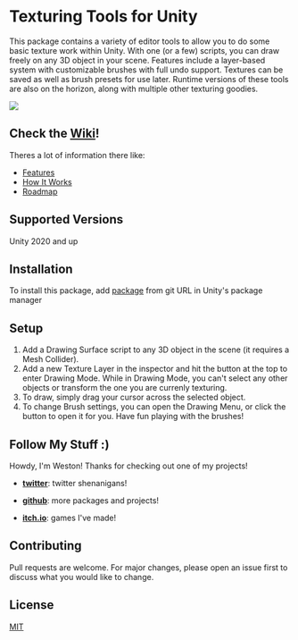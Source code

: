 # Texturing Tools for Unity

This package contains a variety of editor tools to allow you to do some basic texture work within Unity. With one (or a few) scripts, you can draw freely on any 3D object in your scene. Features include a layer-based system with customizable brushes with full undo support. Textures can be saved as well as brush presets for use later. Runtime versions of these tools are also on the horizon, along with multiple other texturing goodies.

![](https://user-images.githubusercontent.com/57042424/189714779-d1205bed-5e1a-4583-9d83-d20357e211b8.gif)


## Check the [Wiki](https://github.com/westonwright/texturing-tools-unity/wiki)!
Theres a lot of information there like:
* [Features](https://github.com/westonwright/texture-tools-unity/wiki/Features)
* [How It Works](https://github.com/westonwright/texturing-tools-unity/wiki/How-It-Works)
* [Roadmap](https://github.com/westonwright/texture-tools-unity/wiki/Roadmap)

## Supported Versions
Unity 2020 and up

## Installation
To install this package, add [package](https://github.com/westonwright/texturing-tools-unity.git) from git URL in Unity's package manager

## Setup
1. Add a Drawing Surface script to any 3D object in the scene (it requires a Mesh Collider).  
2. Add a new Texture Layer in the inspector and hit the button at the top to enter Drawing Mode. While in Drawing Mode, you can't select any other objects or transform the one you are currenly texturing. 
3. To draw, simply drag your cursor across the selected object.
5. To change Brush settings, you can open the Drawing Menu, or click the button to open it for you. Have fun playing with the brushes!

## Follow My Stuff :)
Howdy, I'm Weston! Thanks for checking out one of my projects!

* [**twitter**](https://twitter.com/WestonWright_): twitter shenanigans!

* [**github**](https://github.com/westonwright): more packages and projects!

* [**itch.io**](https://westonwright.itch.io/): games I've made!

## Contributing
Pull requests are welcome. For major changes, please open an issue first to discuss what you would like to change.

## License
[MIT](https://github.com/westonwright/forces-and-gravity-unity/blob/main/LICENSE)
